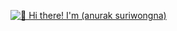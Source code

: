 

[<img src="https://raw.githubusercontent.com/Raymo111/Raymo111/master/intro.gif" alt="👋 Hi there! I'm (anurak suriwongna)" title="👋 Hi there! I'm (Raymo(111|nd Li)|https://raymond.li)"/>](https://raymond.li/)

<!--
**Raymo111/Raymo111** is a ✨ _special_ ✨ repository because its `README.md` (this file) appears on your GitHub profile.
